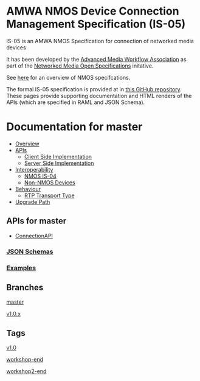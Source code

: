 # AMWA NMOS Device Connection Management Specification (IS-05)

IS-05 is an AMWA NMOS Specification for connection of networked media devices

It has been developed by the [Advanced Media Workflow Association](https://www.amwa.tv) as part of the [Networked Media Open Specifications](https://www.nmos.tv) initative.

See [here](https://amwa-tv.github.io/nmos) for an overview of NMOS specifcations.

The formal IS-05 specification is provided at in [this GitHub repository](https://github.com/AMWA-TV/nmos-device-connection-management). These pages provide supporting documentation and HTML renders of the APIs (which are specified in RAML and JSON Schema).


# Documentation for master

 - [Overview](branches/master/docs/1.0._Overview.md)
 - [APIs](branches/master/docs/2.0._APIs.md)
   - [Client Side Implementation](branches/master/docs/2.1._APIs_-_Client_Side_Implementation.md)
   - [Server Side Implementation](branches/master/docs/2.2._APIs_-_Server_Side_Implementation.md)
 - [Interoperability](branches/master/docs/3.0._Interoperability.md)
   - [NMOS IS-04](branches/master/docs/3.1._Interoperability_-_NMOS_IS-04.md)
   - [Non-NMOS Devices](branches/master/docs/3.2._Interoperability_-_Non-NMOS_Devices.md)
 - [Behaviour](branches/master/docs/4.0._Behaviour.md)
   - [RTP Transport Type](branches/master/docs/4.1._Behaviour_-_RTP_Transport_Type.md)
 - [Upgrade Path](branches/master/docs/5.0._Upgrade_Path.md)

## APIs for master
 - [ConnectionAPI](branches/master/html-APIs/ConnectionAPI.html)

### [JSON Schemas](branches/master/html-APIs/schemas/)

### [Examples](branches/master/examples/)

## Branches

[master](branches/master/)

[v1.0.x](branches/v1.0.x/)

## Tags

[v1.0](tags/v1.0/)

[workshop-end](tags/workshop-end/)

[workshop2-end](tags/workshop2-end/)

